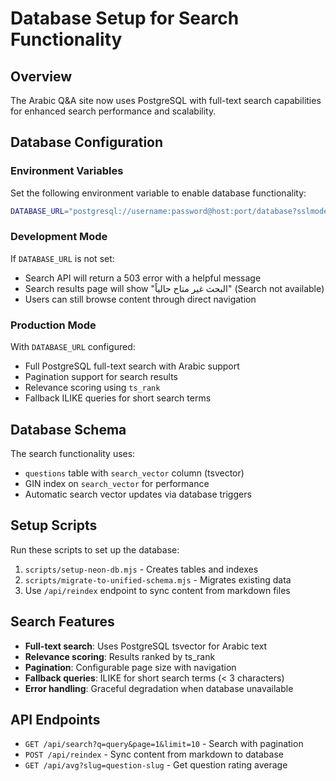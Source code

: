 # Database Setup for Search Functionality

## Overview

The Arabic Q&A site now uses PostgreSQL with full-text search capabilities for enhanced search performance and scalability.

## Database Configuration

### Environment Variables

Set the following environment variable to enable database functionality:

```bash
DATABASE_URL="postgresql://username:password@host:port/database?sslmode=require"
```

### Development Mode

If `DATABASE_URL` is not set:
- Search API will return a 503 error with a helpful message
- Search results page will show "البحث غير متاح حالياً" (Search not available)
- Users can still browse content through direct navigation

### Production Mode

With `DATABASE_URL` configured:
- Full PostgreSQL full-text search with Arabic support
- Pagination support for search results
- Relevance scoring using `ts_rank`
- Fallback ILIKE queries for short search terms

## Database Schema

The search functionality uses:
- `questions` table with `search_vector` column (tsvector)
- GIN index on `search_vector` for performance
- Automatic search vector updates via database triggers

## Setup Scripts

Run these scripts to set up the database:

1. `scripts/setup-neon-db.mjs` - Creates tables and indexes
2. `scripts/migrate-to-unified-schema.mjs` - Migrates existing data
3. Use `/api/reindex` endpoint to sync content from markdown files

## Search Features

- **Full-text search**: Uses PostgreSQL tsvector for Arabic text
- **Relevance scoring**: Results ranked by ts_rank
- **Pagination**: Configurable page size with navigation
- **Fallback queries**: ILIKE for short search terms (< 3 characters)
- **Error handling**: Graceful degradation when database unavailable

## API Endpoints

- `GET /api/search?q=query&page=1&limit=10` - Search with pagination
- `POST /api/reindex` - Sync content from markdown to database
- `GET /api/avg?slug=question-slug` - Get question rating average